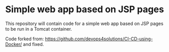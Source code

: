 # Simple web app based on JSP pages
This repository will contain code for a simple web app based on JSP pages to be run in a Tomcat container.

Code forked from:
https://github.com/devops4solutions/CI-CD-using-Docker/
and fixed.
